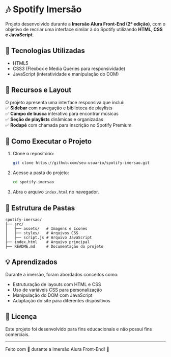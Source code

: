 # 🎶 Spotify Imersão

Projeto desenvolvido durante a **Imersão Alura Front-End (2ª edição)**, com o objetivo de recriar uma interface similar à do Spotify utilizando **HTML, CSS e JavaScript**.

## 📌 Tecnologias Utilizadas

- HTML5
- CSS3 (Flexbox e Media Queries para responsividade)
- JavaScript (interatividade e manipulação do DOM)

## 🎨 Recursos e Layout

O projeto apresenta uma interface responsiva que inclui:      
✅ **Sidebar** com navegação e biblioteca de playlists  
✅ **Campo de busca** interativo para encontrar músicas  
✅ **Seção de playlists** dinâmicas e organizadas  
✅ **Rodapé** com chamada para inscrição no Spotify Premium

## 🚀 Como Executar o Projeto

1. Clone o repositório:
   ```sh
   git clone https://github.com/seu-usuario/spotify-imersao.git
   ```
2. Acesse a pasta do projeto:
   ```sh
   cd spotify-imersao
   ```
3. Abra o arquivo `index.html` no navegador.

## 📂 Estrutura de Pastas

```
spotify-imersao/
├── src/
│   ├── assets/   # Imagens e ícones
│   ├── styles/   # Arquivos CSS
│   ├── script.js # Arquivo JavaScript
├── index.html    # Arquivo principal
├── README.md     # Documentação do projeto
```

## 💡 Aprendizados

Durante a imersão, foram abordados conceitos como:

- Estruturação de layouts com HTML e CSS
- Uso de variáveis CSS para personalização
- Manipulação do DOM com JavaScript
- Adaptação do site para diferentes dispositivos

## 📜 Licença

Este projeto foi desenvolvido para fins educacionais e não possui fins comerciais.

---

Feito com 💙 durante a Imersão Alura Front-End! 🚀
